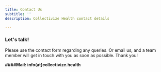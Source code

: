 ```yaml
---
title: Contact Us
subtitle: ''
description: Collectivize Health contact details

---
```

### Let's talk!

Please use the contact form regarding any queries. Or email us, and a team member will get in touch with you as soon as possible. Thank you!

**####Mail: info(at)collectivize.health**